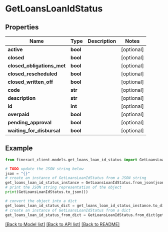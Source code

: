 # GetLoansLoanIdStatus


## Properties

Name | Type | Description | Notes
------------ | ------------- | ------------- | -------------
**active** | **bool** |  | [optional] 
**closed** | **bool** |  | [optional] 
**closed_obligations_met** | **bool** |  | [optional] 
**closed_rescheduled** | **bool** |  | [optional] 
**closed_written_off** | **bool** |  | [optional] 
**code** | **str** |  | [optional] 
**description** | **str** |  | [optional] 
**id** | **int** |  | [optional] 
**overpaid** | **bool** |  | [optional] 
**pending_approval** | **bool** |  | [optional] 
**waiting_for_disbursal** | **bool** |  | [optional] 

## Example

```python
from fineract_client.models.get_loans_loan_id_status import GetLoansLoanIdStatus

# TODO update the JSON string below
json = "{}"
# create an instance of GetLoansLoanIdStatus from a JSON string
get_loans_loan_id_status_instance = GetLoansLoanIdStatus.from_json(json)
# print the JSON string representation of the object
print(GetLoansLoanIdStatus.to_json())

# convert the object into a dict
get_loans_loan_id_status_dict = get_loans_loan_id_status_instance.to_dict()
# create an instance of GetLoansLoanIdStatus from a dict
get_loans_loan_id_status_from_dict = GetLoansLoanIdStatus.from_dict(get_loans_loan_id_status_dict)
```
[[Back to Model list]](../README.md#documentation-for-models) [[Back to API list]](../README.md#documentation-for-api-endpoints) [[Back to README]](../README.md)


